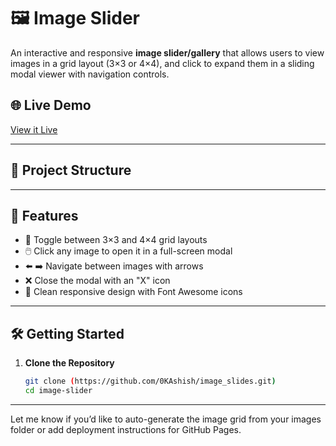 # 🖼️ Image Slider

An interactive and responsive **image slider/gallery** that allows users to view images in a grid layout (3×3 or 4×4), and click to expand them in a sliding modal viewer with navigation controls.

## 🌐 Live Demo

[View it Live](https://image-gallery-slideshow-001ashish.netlify.app/)

---

## 📂 Project Structure

---

## 🚀 Features

- 🔲 Toggle between 3×3 and 4×4 grid layouts
- 🖱️ Click any image to open it in a full-screen modal
- ⬅️ ➡️ Navigate between images with arrows
- ❌ Close the modal with an "X" icon
- 🎨 Clean responsive design with Font Awesome icons

---

## 🛠️ Getting Started

1. **Clone the Repository**
   ```bash
   git clone (https://github.com/0KAshish/image_slides.git)
   cd image-slider

---

Let me know if you’d like to auto-generate the image grid from your images folder or add deployment instructions for GitHub Pages.


